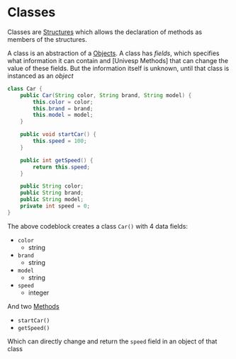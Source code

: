 # Classes
Classes are [Structures](../CS50x/Week-3_Algorithms/CS50x_Structures.md) which allows the declaration of methods as members of the structures.

A class is an abstraction of a [Objects](./Univesp_Objects.md). A class has *fields*, which specifies what information it can contain and [Univesp Methods] that can change the value of these fields. But the information itself is unknown, until that class is instanced as an *object*

```java
class Car {
    public Car(String color, String brand, String model) {
        this.color = color;
        this.brand = brand;
        this.model = model;
    }

    public void startCar() {
        this.speed = 100;
    }

    public int getSpeed() {
        return this.speed;
    }

    public String color; 
    public String brand;
    public String model;
    private int speed = 0;
}
```

The above codeblock creates a class `Car()` with 4 data fields:

- `color`
    - string
- `brand`
    - string
- `model`
    - string
- `speed`
    - integer

And two [Methods](./Univesp_Methods.md)
- `startCar()`
- `getSpeed()`

Which can directly change and return the `speed` field in an object of that class